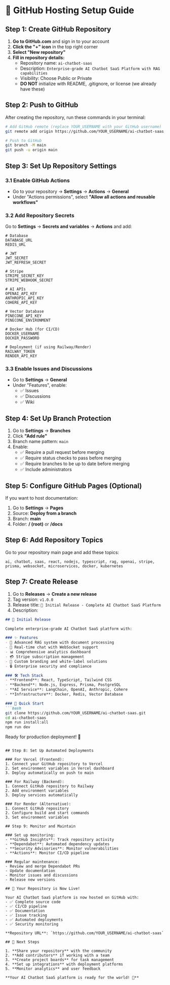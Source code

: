 # 🚀 GitHub Hosting Setup Guide

## Step 1: Create GitHub Repository

1. **Go to GitHub.com** and sign in to your account
2. **Click the "+" icon** in the top right corner
3. **Select "New repository"**
4. **Fill in repository details:**
   - Repository name: `ai-chatbot-saas`
   - Description: `Enterprise-grade AI Chatbot SaaS Platform with RAG capabilities`
   - Visibility: Choose Public or Private
   - **DO NOT** initialize with README, .gitignore, or license (we already have these)

## Step 2: Push to GitHub

After creating the repository, run these commands in your terminal:

```bash
# Add GitHub remote (replace YOUR_USERNAME with your GitHub username)
git remote add origin https://github.com/YOUR_USERNAME/ai-chatbot-saas.git

# Push to GitHub
git branch -M main
git push -u origin main
```

## Step 3: Set Up Repository Settings

### 3.1 Enable GitHub Actions
- Go to your repository → **Settings** → **Actions** → **General**
- Under "Actions permissions", select **"Allow all actions and reusable workflows"**

### 3.2 Add Repository Secrets
Go to **Settings** → **Secrets and variables** → **Actions** and add:

```
# Database
DATABASE_URL
REDIS_URL

# JWT
JWT_SECRET
JWT_REFRESH_SECRET

# Stripe
STRIPE_SECRET_KEY
STRIPE_WEBHOOK_SECRET

# AI APIs
OPENAI_API_KEY
ANTHROPIC_API_KEY
COHERE_API_KEY

# Vector Database
PINECONE_API_KEY
PINECONE_ENVIRONMENT

# Docker Hub (for CI/CD)
DOCKER_USERNAME
DOCKER_PASSWORD

# Deployment (if using Railway/Render)
RAILWAY_TOKEN
RENDER_API_KEY
```

### 3.3 Enable Issues and Discussions
- Go to **Settings** → **General**
- Under "Features", enable:
  - ✅ Issues
  - ✅ Discussions
  - ✅ Wiki

## Step 4: Set Up Branch Protection

1. Go to **Settings** → **Branches**
2. Click **"Add rule"**
3. Branch name pattern: `main`
4. Enable:
   - ✅ Require a pull request before merging
   - ✅ Require status checks to pass before merging
   - ✅ Require branches to be up to date before merging
   - ✅ Include administrators

## Step 5: Configure GitHub Pages (Optional)

If you want to host documentation:

1. Go to **Settings** → **Pages**
2. Source: **Deploy from a branch**
3. Branch: **main**
4. Folder: **/ (root)** or **/docs**

## Step 6: Add Repository Topics

Go to your repository main page and add these topics:
```
ai, chatbot, saas, react, nodejs, typescript, rag, openai, stripe, prisma, websocket, microservices, docker, kubernetes
```

## Step 7: Create Release

1. Go to **Releases** → **Create a new release**
2. Tag version: `v1.0.0`
3. Release title: `🚀 Initial Release - Complete AI Chatbot SaaS Platform`
4. Description:
```markdown
## 🎉 Initial Release

Complete enterprise-grade AI Chatbot SaaS platform with:

### ✨ Features
- 🤖 Advanced RAG system with document processing
- 💬 Real-time chat with WebSocket support
- 📊 Comprehensive analytics dashboard
- 💳 Stripe subscription management
- 🎨 Custom branding and white-label solutions
- 🔒 Enterprise security and compliance

### 🛠 Tech Stack
- **Frontend**: React, TypeScript, Tailwind CSS
- **Backend**: Node.js, Express, Prisma, PostgreSQL
- **AI Service**: LangChain, OpenAI, Anthropic, Cohere
- **Infrastructure**: Docker, Redis, Vector Database

### 🚀 Quick Start
```bash
git clone https://github.com/YOUR_USERNAME/ai-chatbot-saas.git
cd ai-chatbot-saas
npm run install:all
npm run dev
```

Ready for production deployment! 🎯
```

## Step 8: Set Up Automated Deployments

### For Vercel (Frontend):
1. Connect your GitHub repository to Vercel
2. Set environment variables in Vercel dashboard
3. Deploy automatically on push to main

### For Railway (Backend):
1. Connect GitHub repository to Railway
2. Add environment variables
3. Deploy services automatically

### For Render (Alternative):
1. Connect GitHub repository
2. Configure build and start commands
3. Set environment variables

## Step 9: Monitor and Maintain

### Set up monitoring:
- **GitHub Insights**: Track repository activity
- **Dependabot**: Automated dependency updates
- **Security Advisories**: Monitor vulnerabilities
- **Actions**: Monitor CI/CD pipeline

### Regular maintenance:
- Review and merge Dependabot PRs
- Update documentation
- Monitor issues and discussions
- Release new versions

## 🎯 Your Repository is Now Live!

Your AI Chatbot SaaS platform is now hosted on GitHub with:
- ✅ Complete source code
- ✅ CI/CD pipeline
- ✅ Documentation
- ✅ Issue tracking
- ✅ Automated deployments
- ✅ Security monitoring

**Repository URL**: `https://github.com/YOUR_USERNAME/ai-chatbot-saas`

## 🤝 Next Steps

1. **Share your repository** with the community
2. **Add contributors** if working with a team
3. **Create project boards** for task management
4. **Set up integrations** with deployment platforms
5. **Monitor analytics** and user feedback

**Your AI Chatbot SaaS platform is ready for the world! 🌟**